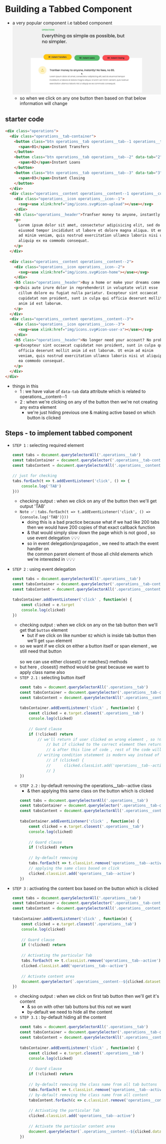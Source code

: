 # Building a Tabbed Component

- a very popular component i.e tabbed component
    ![tabbed component](../notes-pics/13-module/13-lecture/tabbed-component.jpg)
    - so when we click on any one button then based on that below information will change

## starter code 

```html
<div class="operations">
  <div class="operations__tab-container">
    <button class="btn operations__tab operations__tab--1 operations__tab--active" data-tab="1">
      <span>01</span>Instant Transfers
    </button>
    <button class="btn operations__tab operations__tab--2" data-tab="2">
      <span>02</span>Instant Loans
    </button>
    <button class="btn operations__tab operations__tab--3" data-tab="3">
      <span>03</span>Instant Closing
    </button>
  </div>
  <div class="operations__content operations__content--1 operations__content--active">
    <div class="operations__icon operations__icon--1">
      <svg><use xlink:href="img/icons.svg#icon-upload"></use></svg>
    </div>
    <h5 class="operations__header">Tranfser money to anyone, instantly! No fees, no BS.</h5>
    <p>
      Lorem ipsum dolor sit amet, consectetur adipisicing elit, sed do
      eiusmod tempor incididunt ut labore et dolore magna aliqua. Ut enim
      ad minim veniam, quis nostrud exercitation ullamco laboris nisi ut
      aliquip ex ea commodo consequat.
    </p>
  </div>

  <div class="operations__content operations__content--2">
    <div class="operations__icon operations__icon--2">
      <svg><use xlink:href="img/icons.svg#icon-home"></use></svg>
    </div>
    <h5 class="operations__header">Buy a home or make your dreams come true, with instant loans.</h5>
    <p>Duis aute irure dolor in reprehenderit in voluptate velit esse
      cillum dolore eu fugiat nulla pariatur. Excepteur sint occaecat
      cupidatat non proident, sunt in culpa qui officia deserunt mollit
      anim id est laborum.
    </p>
  </div>
  <div class="operations__content operations__content--3">
    <div class="operations__icon operations__icon--3">
      <svg><use xlink:href="img/icons.svg#icon-user-x"></use></svg>
    </div>
    <h5 class="operations__header">No longer need your account? No problem! Close it instantly.</h5>
    <p>Excepteur sint occaecat cupidatat non proident, sunt in culpa qui
      officia deserunt mollit anim id est laborum. Ut enim ad minim
      veniam, quis nostrud exercitation ullamco laboris nisi ut aliquip ex
      ea commodo consequat.
    </p>
  </div>
</div>
```

- things in this 
    - 1 : we have value of `data-tab` data attribute which is related to operations__content--1
    - 2 : when we're clicking on any of the button then we're not creating any extra element 
        - we're just hiding previous one & making active based on which button is clicked  

## Steps - to implement tabbed component

- `STEP 1` : selecting required element
    ```js
    const tabs = document.querySelectorAll('.operations__tab')
    const tabsContainer = document.querySelector('.operations__tab-container')
    const tabsContent = document.querySelectorAll('.operations__content')

    // just for checking 
    tabs.forEach(t => t.addEventListener('click', () => {
        console.log('TAB')
    }))
    ```
    - checking output : when we click on any of the button then we'll get output 'TAB'
    - `Note ✅` : `tabs.forEach(t => t.addEventListener('click', () => {console.log('TAB')}))`
        - doing this is a bad practice because what if we had like 200 tabs <br>
            then we would have 200 copies of that exact callback function
        - & that would simply slow down the page which is not good , so use event delegation 💡💡💡
        - so in event delegation/propagation , we need to attach the event handler on <br>
            the common parent element of those all child elements which we're interested in 💡💡💡

- `STEP 2` : using event delegation
    ```js
    const tabs = document.querySelectorAll('.operations__tab')
    const tabsContainer = document.querySelector('.operations__tab-container')
    const tabsContent = document.querySelectorAll('.operations__content')

    tabsContainer.addEventListener('click' , function(e) {
        const clicked = e.target
        console.log(clicked)
    })
    ```
    - checking output : when we click on any on the tab button then we'll get that `button` element
        - but if we click on like number `02` which is inside tab button then we'll get `span` element 
    - so we want if we click on either a button itself or span element , we still need that button <br>  
        so we can use either closest() or matches() methods 
    - but here , closest() method would be great because we want to apply class name also  
    - `STEP 2.1` : selecting button itself
        ```js
        const tabs = document.querySelectorAll('.operations__tab')
        const tabsContainer = document.querySelector('.operations__tab-container')
        const tabsContent = document.querySelectorAll('.operations__content')

        tabsContainer.addEventListener('click' , function(e) {
            const clicked = e.target.closest('.operations__tab')
            console.log(clicked)

            // Guard clause
            if (!clicked) return 
                // we'll return if user clicked on wrong element , so !null means true 
                    // but if clicked to the correct element then return will not be executed 
                    // & after this line of code , rest of the code will be executed 💡💡💡
                // writing condition statement is modern way instead of writing this way 
                    // if (clicked) {
                    //      clicked.classList.add('operations__tab--active')
                    // }
        })
        ```
    - `STEP 2.2` : by-default removing the operations__tab--active class 
        - & then applying this same class on the button which is clicked
        ```js
        const tabs = document.querySelectorAll('.operations__tab')
        const tabsContainer = document.querySelector('.operations__tab-container')
        const tabsContent = document.querySelectorAll('.operations__content')

        tabsContainer.addEventListener('click' , function(e) {
            const clicked = e.target.closest('.operations__tab')
            console.log(clicked)

            // Guard clause
            if (!clicked) return 

            // by-default removing 
            tabs.forEach(t => t.classList.remove('operations__tab--active'))
            // applying the same class based on click
            clicked.classList.add('operations__tab--active')
        })
        ```

- `STEP 3` : activating the content box based on the button which is clicked
    ```js
    const tabs = document.querySelectorAll('.operations__tab')
    const tabsContainer = document.querySelector('.operations__tab-container')
    const tabsContent = document.querySelectorAll('.operations__content')

    tabsContainer.addEventListener('click' , function(e) {
        const clicked = e.target.closest('.operations__tab')
        console.log(clicked)

        // Guard clause
        if (!clicked) return 

        // Activating the particular Tab
        tabs.forEach(t => t.classList.remove('operations__tab--active'))
        clicked.classList.add('operations__tab--active')

        // Activate content area
        document.querySelector(`.operations__content--${clicked.dataset.tab}`).classList.add('operations__content--active')
    })
    ```
    - checking output : when we click on first tab button then we'll get it's content
        - & so on with other tab buttons but this not we want 
        - by-default we need to hide all the content
    - `STEP 3.1` : by-default hiding all the content
        ```js
        const tabs = document.querySelectorAll('.operations__tab')
        const tabsContainer = document.querySelector('.operations__tab-container')
        const tabsContent = document.querySelectorAll('.operations__content')

        tabsContainer.addEventListener('click' , function(e) {
            const clicked = e.target.closest('.operations__tab')
            console.log(clicked)

            // Guard clause
            if (!clicked) return 

            // by-default removing the class name from all tab buttons  
            tabs.forEach(t => t.classList.remove('operations__tab--active'))
            // by-default removing the class name from all content  
            tabsContent.forEach(c => c.classList.remove('operations__content--active'))

            // Activating the particular Tab
            clicked.classList.add('operations__tab--active')

            // Activate the particular content area
            document.querySelector(`.operations__content--${clicked.dataset.tab}`).classList.add('operations__content--active')
        })
        ```
